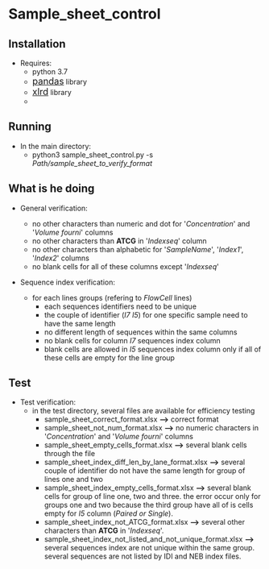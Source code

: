 # Sample_sheet_control

## Installation

* Requires:
    - python 3.7
    - <font size="4">[pandas](https://pandas.pydata.org/pandas-docs/stable/getting_started/install.html)</font>  library
    - <font size="4">[xlrd](https://xlrd.readthedocs.io/en/latest/installation.html)</font>  library
    - 



## Running

* In the main directory:
    - python3 sample_sheet_control.py -s *Path/sample_sheet_to_verify_format*


## What is he doing

* General verification:
    - no other characters than numeric and dot for '*Concentration*' and '*Volume fourni*' columns
    - no other characters than **ATCG** in '*Indexseq*' column
    - no other characters than alphabetic for '*SampleName*', '*Index1*', '*Index2*' columns
    - no blank cells for all of these columns except '*Indexseq*'

* Sequence index verification:
    - for each lines groups (refering to *FlowCell* lines)
        - each sequences identifiers need to be unique
        - the couple of identifier (*I7 I5*) for one specific sample need to have the same length
        - no different length of sequences within the same columns
        - no blank cells for column *I7* sequences index column
        - blank cells are allowed in *I5* sequences index column only if all of these cells are empty for the line group


## Test

* Test verification:
    - in the test directory, several files are available for efficiency testing
        - sample_sheet_correct_format.xlsx **-->** correct format
        - sample_sheet_not_num_format.xlsx **-->** no numeric characters in '*Concentration*' and '*Volume fourni*' columns
        - sample_sheet_empty_cells_format.xlsx **-->** several blank cells through the file
        - sample_sheet_index_diff_len_by_lane_format.xlsx **-->**  several couple of identifier do not have the same length for group of lines one and two
        - sample_sheet_index_empty_cells_format.xlsx **-->** several blank cells for group of line one, two and three. the error occur only for groups one and two because the third group have all of is cells empty for *I5* column (*Paired or Single*).
        - sample_sheet_index_not_ATCG_format.xlsx **-->** several other characters than **ATCG** in '*Indexseq*'.
        - sample_sheet_index_not_listed_and_not_unique_format.xlsx **-->** several sequences index are not unique within the same group. several sequences are not listed by IDI and NEB index files.
